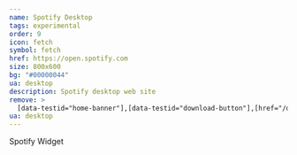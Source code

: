 ```yaml
---
name: Spotify Desktop
tags: experimental
order: 9
icon: fetch 
symbol: fetch
href: https://open.spotify.com
size: 800x600
bg: "#00000044"
ua: desktop
description: Spotify desktop web site
remove: >
  [data-testid="home-banner"],[data-testid="download-button"],[href="/download"],[href="/search/recent"],[href="/search"]+a
ua: desktop
---
```


Spotify Widget


